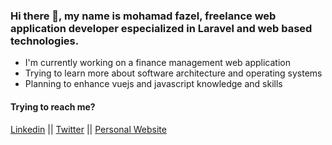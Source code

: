 ### Hi there 👋, my name is mohamad fazel, freelance web application developer especialized in Laravel and web based technologies.

- I'm currently working on a finance management web application
- Trying to learn more about software architecture and operating systems
- Planning to enhance vuejs and javascript knowledge and skills

#### Trying to reach me?

[Linkedin](https://linkedin.com/mohamad-fazel-hesari) || [Twitter](https://twitter.com/mdhesari) || [Personal Website](https://mdhesari.com)
<!--
**Mdhesari/Mdhesari** is a ✨ _special_ ✨ repository because its `README.md` (this file) appears on your GitHub profile.

Here are some ideas to get you started:

- 🔭 I’m currently working on ...
- 🌱 I’m currently learning ...
- 👯 I’m looking to collaborate on ...
- 🤔 I’m looking for help with ...
- 💬 Ask me about ...
- 📫 How to reach me: ...
- 😄 Pronouns: ...
- ⚡ Fun fact: ...
-->
